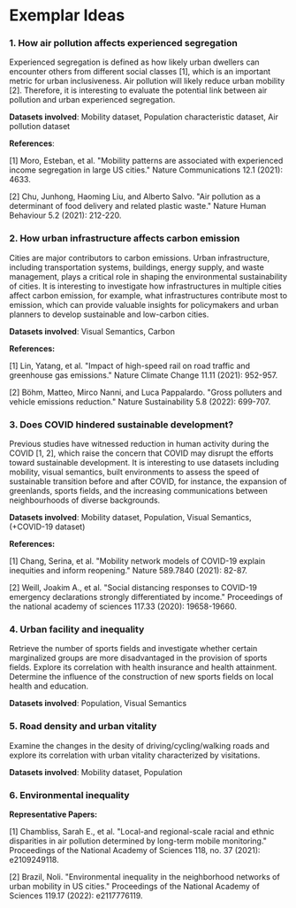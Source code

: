 # Exemplar Ideas 

### 1. How air pollution affects experienced segregation 
Experienced segregation is defined as how likely urban dwellers can encounter others from different social classes [1], which is an important metric for urban inclusiveness. Air pollution will likely reduce urban mobility [2]. Therefore, it is interesting to evaluate the potential link between air pollution and urban experienced segregation. 

**Datasets involved**: Mobility dataset, Population characteristic dataset, Air pollution dataset 

**References**: 

[1] Moro, Esteban, et al. "Mobility patterns are associated with experienced income segregation in large US cities." Nature Communications 12.1 (2021): 4633. 

[2] Chu, Junhong, Haoming Liu, and Alberto Salvo. "Air pollution as a determinant of food delivery and related plastic waste." Nature Human Behaviour 5.2 (2021): 212-220. 


### 2. How urban infrastructure affects carbon emission 
Cities are major contributors to carbon emissions. Urban infrastructure, including transportation systems, buildings, energy supply, and waste management, plays a critical role in shaping the environmental sustainability of cities. It is interesting to investigate how infrastructures in multiple cities affect carbon emission, for example, what infrastructures contribute most to emission, which can provide valuable insights for policymakers and urban planners to develop sustainable and low-carbon cities. 

**Datasets involved**: Visual Semantics, Carbon 

**References:** 

[1] Lin, Yatang, et al. "Impact of high-speed rail on road traffic and greenhouse gas emissions." Nature Climate Change 11.11 (2021): 952-957. 

[2] Böhm, Matteo, Mirco Nanni, and Luca Pappalardo. "Gross polluters and vehicle emissions reduction." Nature Sustainability 5.8 (2022): 699-707. 


### 3. Does COVID hindered sustainable development? 
Previous studies have witnessed reduction in human activity during the COVID [1, 2], which raise the concern that COVID may disrupt the efforts toward sustainable development. It is interesting to use datasets including mobility, visual semantics, built environments to assess the speed of sustainable transition before and after COVID, for instance, the expansion of greenlands, sports fields, and the increasing communications between neighbourhoods of diverse backgrounds. 

**Datasets involved**: Mobility dataset, Population, Visual Semantics, (+COVID-19 dataset) 

**References:** 

[1] Chang, Serina, et al. "Mobility network models of COVID-19 explain inequities and inform reopening." Nature 589.7840 (2021): 82-87. 

[2] Weill, Joakim A., et al. "Social distancing responses to COVID-19 emergency declarations strongly differentiated by income." Proceedings of the national academy of sciences 117.33 (2020): 19658-19660. 


### 4. Urban facility and inequality
Retrieve the number of sports fields and investigate whether certain marginalized groups are more disadvantaged in the provision of sports fields. Explore its correlation with health insurance and health attainment. Determine the influence of the construction of new sports fields on local health and education. 

**Datasets involved**: Population, Visual Semantics


### 5. Road density and urban vitality
Examine the changes in the desity of driving/cycling/walking roads and explore its correlation with urban vitality characterized by visitations. 

**Datasets involved**: Mobility dataset, Population 


### 6. Environmental inequality
**Representative Papers:** 

[1] Chambliss, Sarah E., et al. "Local-and regional-scale racial and ethnic disparities in air pollution determined by long-term mobile monitoring." Proceedings of the National Academy of Sciences 118, no. 37 (2021): e2109249118. 

[2] Brazil, Noli. "Environmental inequality in the neighborhood networks of urban mobility in US cities." Proceedings of the National Academy of Sciences 119.17 (2022): e2117776119. 

